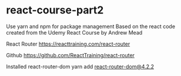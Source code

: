 # react-course-part2

Use yarn and npm for package management
Based on the react code created from the Udemy React Course by Andrew Mead

React Router
https://reacttraining.com/react-router

Github
https://github.com/ReactTraining/react-router

Installed react-router-dom
yarn add react-router-dom@4.2.2
